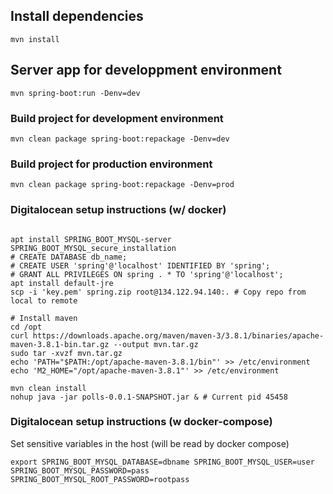 ## Install dependencies

`mvn install`

## Server app for developpment environment

`mvn spring-boot:run -Denv=dev`

### Build project for development environment

`mvn clean package spring-boot:repackage -Denv=dev`

### Build project for production environment

`mvn clean package spring-boot:repackage -Denv=prod`

### Digitalocean setup instructions (w/ docker)

```shell

apt install SPRING_BOOT_MYSQL-server
SPRING_BOOT_MYSQL_secure_installation
# CREATE DATABASE db_name;
# CREATE USER 'spring'@'localhost' IDENTIFIED BY 'spring';
# GRANT ALL PRIVILEGES ON spring . * TO 'spring'@'localhost';
apt install default-jre
scp -i 'key.pem' spring.zip root@134.122.94.140:. # Copy repo from local to remote

# Install maven
cd /opt
curl https://downloads.apache.org/maven/maven-3/3.8.1/binaries/apache-maven-3.8.1-bin.tar.gz --output mvn.tar.gz
sudo tar -xvzf mvn.tar.gz
echo 'PATH="$PATH:/opt/apache-maven-3.8.1/bin"' >> /etc/environment
echo 'M2_HOME="/opt/apache-maven-3.8.1"' >> /etc/environment

mvn clean install
nohup java -jar polls-0.0.1-SNAPSHOT.jar & # Current pid 45458

```

### Digitalocean setup instructions (w docker-compose)

Set sensitive variables in the host (will be read by docker compose)

```shell
export SPRING_BOOT_MYSQL_DATABASE=dbname SPRING_BOOT_MYSQL_USER=user  SPRING_BOOT_MYSQL_PASSWORD=pass SPRING_BOOT_MYSQL_ROOT_PASSWORD=rootpass
```
